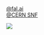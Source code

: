 [@fal.ai](https://fal.ai/)  </br>
[@CERN SNF](https://github.com/CERN)

<img src="https://komarev.com/ghpvc/?username=annalhq&style=flat-square">
